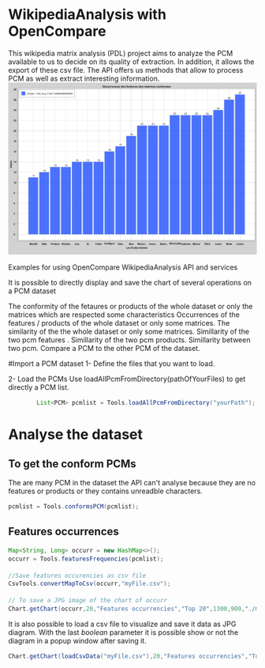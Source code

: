 # WikipediaAnalysis with OpenCompare

This wikipedia matrix analysis (PDL) project aims to analyze the PCM available to us to decide on its quality of extraction. 
In addition, it allows the export of these csv file. 
The API offers us methods that allow to process PCM as well as extract interesting information.
![Capture](https://github.com/diarranabe/WikipediaAnalysis-m1-miage-grpe2-pdl-1718/blob/master/charts/Occurrences%20des%20features%20des%20matrices%20conformes171220094708128.jpg)

Examples for using OpenCompare WikipediaAnalysis API and services

It is possible to directly display and save the chart of several operations on a PCM dataset

The conformity of the fetaures or products of the whole dataset or only the matrices which are respected some characteristics
Occurrences of the features / products of the whole dataset or only some matrices.
The similarity of the the whole dataset or only some matrices.
Simillarity of the two pcm features .
Simillarity of the two pcm products.
Simillarity between two pcm.
Compare a PCM to the other PCM of the dataset.
        
#Import a PCM dataset
1- Define the files that you want to load.

2- Load the PCMs
Use loadAllPcmFromDirectory(pathOfYourFiles) to get directly a PCM list.

```java
        List<PCM> pcmlist = Tools.loadAllPcmFromDirectory("yourPath");
```

# Analyse the dataset

## To get the conform PCMs
The are many PCM in the dataset the API can't analyse because they are no features or products or they contains unreadble characters.
```java
pcmlist = Tools.conformsPCM(pcmlist);
```
## Features occurrences
```java
Map<String, Long> occurr = new HashMap<>();
occurr = Tools.featuresFrequencies(pcmlist);

//Save features occurencies as csv file
CsvTools.convertMapToCsv(occurr,"myFile.csv");

// To save a JPG image of the chart of occurr
Chart.getChart(occurr,20,"Features occurrencies","Top 20",1300,900,"./myFolder");

```
It is also possible to load a csv file to visualize and save it data as JPG diagram. With the last *boolean* parameter it is possible show or not the diagram in a popup window after saving it.
```java
Chart.getChart(loadCsvData("myFile.csv"),20,"Features occurrencies","Top 20",1300,900,"./myFolder",true);
```
